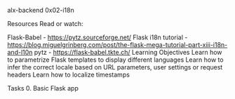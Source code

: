alx-backend
0x02-i18n

Resources
Read or watch:

Flask-Babel - https://pytz.sourceforge.net/
Flask i18n tutorial - https://blog.miguelgrinberg.com/post/the-flask-mega-tutorial-part-xiii-i18n-and-l10n
pytz - https://flask-babel.tkte.ch/
Learning Objectives
Learn how to parametrize Flask templates to display different languages
Learn how to infer the correct locale based on URL parameters, user settings or request headers
Learn how to localize timestamps

Tasks
0. Basic Flask app
